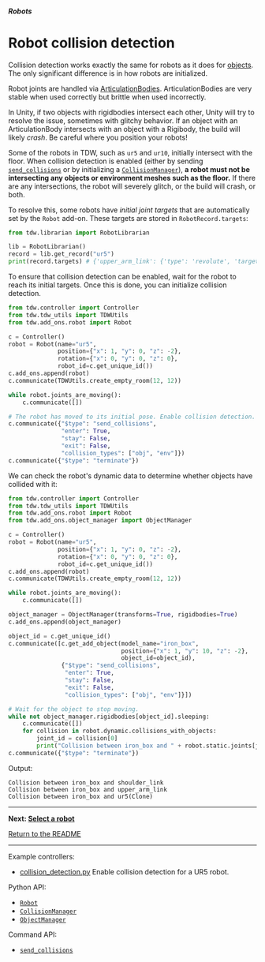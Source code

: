 ##### Robots

# Robot collision detection

Collision detection works exactly the same for robots as it does for [objects](../physx/collisions.md). The only significant difference is in how robots are initialized.

Robot joints are handled via [ArticulationBodies](https://docs.unity3d.com/2020.1/Documentation/ScriptReference/ArticulationBody.html). ArticulationBodies are very stable when used correctly but brittle when used incorrectly. 

In Unity, if two objects with rigidbodies intersect each other, Unity will try to resolve the issue, sometimes with glitchy behavior. If an object with an ArticulationBody intersects with an object with a Rigibody, the build will likely *crash*. Be careful where you position your robots!

Some of the robots in TDW, such as `ur5` and `ur10`, initially intersect with the floor. When collision detection is enabled (either by sending [`send_collisions`](../../api/command_api.md#send_collisions) or by initializing a [`CollisionManager`](../../python/add_ons/collision_manager.md)), **a robot must not be intersecting any objects or environment meshes such as the floor.** If there are any intersections, the robot will severely glitch, or the build will crash, or both.

To resolve this, some robots have *initial joint targets* that are automatically set by the `Robot` add-on. These targets are stored in `RobotRecord.targets`:

```python
from tdw.librarian import RobotLibrarian

lib = RobotLibrarian()
record = lib.get_record("ur5")
print(record.targets) # {'upper_arm_link': {'type': 'revolute', 'target': -5}}
```

To ensure that collision detection can be enabled, wait for the robot to reach its initial targets. Once this is done, you can initialize collision detection.

```python
from tdw.controller import Controller
from tdw.tdw_utils import TDWUtils
from tdw.add_ons.robot import Robot

c = Controller()
robot = Robot(name="ur5",
              position={"x": 1, "y": 0, "z": -2},
              rotation={"x": 0, "y": 0, "z": 0},
              robot_id=c.get_unique_id())
c.add_ons.append(robot)
c.communicate(TDWUtils.create_empty_room(12, 12))

while robot.joints_are_moving():
    c.communicate([])

# The robot has moved to its initial pose. Enable collision detection.
c.communicate({"$type": "send_collisions",
               "enter": True,
               "stay": False,
               "exit": False,
               "collision_types": ["obj", "env"]})
c.communicate({"$type": "terminate"})
```

We can check the robot's dynamic data to determine whether objects have collided with it:

```python
from tdw.controller import Controller
from tdw.tdw_utils import TDWUtils
from tdw.add_ons.robot import Robot
from tdw.add_ons.object_manager import ObjectManager

c = Controller()
robot = Robot(name="ur5",
              position={"x": 1, "y": 0, "z": -2},
              rotation={"x": 0, "y": 0, "z": 0},
              robot_id=c.get_unique_id())
c.add_ons.append(robot)
c.communicate(TDWUtils.create_empty_room(12, 12))

while robot.joints_are_moving():
    c.communicate([])

object_manager = ObjectManager(transforms=True, rigidbodies=True)
c.add_ons.append(object_manager)

object_id = c.get_unique_id()
c.communicate([c.get_add_object(model_name="iron_box",
                                position={"x": 1, "y": 10, "z": -2},
                                object_id=object_id),
               {"$type": "send_collisions",
                "enter": True,
                "stay": False,
                "exit": False,
                "collision_types": ["obj", "env"]}])

# Wait for the object to stop moving.
while not object_manager.rigidbodies[object_id].sleeping:
    c.communicate([])
    for collision in robot.dynamic.collisions_with_objects:
        joint_id = collision[0]
        print("Collision between iron_box and " + robot.static.joints[joint_id].name)
c.communicate({"$type": "terminate"})
```

Output:

```
Collision between iron_box and shoulder_link
Collision between iron_box and upper_arm_link
Collision between iron_box and ur5(Clone)
```

***

**Next: [Select a robot](select_robot.md)**

[Return to the README](../../../README.md)

***

Example controllers:

- [collision_detection.py](https://github.com/threedworld-mit/tdw/blob/master/Python/example_controllers/robots/set_joint_targets.py) Enable collision detection for a UR5 robot.

Python API:

- [`Robot`](../../python/add_ons/robot.md)
- [`CollisionManager`](../../python/add_ons/collision_manager.md)
- [`ObjectManager`](../../python/add_ons/object_manager.md)

Command API:

- [`send_collisions`](../../api/command_api.md#send_collisions)